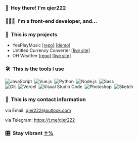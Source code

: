 
### 👋 &nbsp;Hey there! I'm qier222

### 👨🏻‍💻 &nbsp;I'm a front-end developer, and...

### 🧱 &nbsp;This is my projects

- YesPlayMusic [[repo]](https://github.com/qier222/YesPlayMusic) [[demo]](https://music.bluepill.one)
- Untitled Currency Converter [[live site]](https://currency.bluepill.one)
- OH Weather [[repo]](https://github.com/qier222/oh-weather) [[live site]](https://ohweather.bluepill.one)

### 🛠 &nbsp;This is the tools I use

![JavaScript](https://img.shields.io/badge/-JavaScript-333?style=flat&logo=javascript)&nbsp;
![Vue.js](https://img.shields.io/badge/-Vue.js-333?style=flat&logo=vue.js)&nbsp;
![Python](https://img.shields.io/badge/-Python-333?style=flat&logo=python)&nbsp;
![Node.js](https://img.shields.io/badge/-Node.js-333?style=flat&logo=node.js)&nbsp;
![Sass](https://img.shields.io/badge/-Sass-333?style=flat&logo=Sass)&nbsp;\
![Git](https://img.shields.io/badge/-Git-333?style=flat&logo=git)&nbsp;
![Vercel](https://img.shields.io/badge/-Vercel-333?style=flat&logo=vercel)&nbsp;
![Visual Studio Code](https://img.shields.io/badge/-Visual%20Studio%20Code-333?style=flat&logo=visual-studio-code&logoColor=007ACC)&nbsp;
![Photoshop](https://img.shields.io/badge/-Photoshop-333?style=flat&logo=adobe-photoshop)&nbsp;
![Sketch](https://img.shields.io/badge/-Sketch-333?style=flat&logo=sketch)

<!-- ### ⚙️ &nbsp;GitHub Analytics

<p align="center">
<a href="https://github.com/qier222">
  <img height="180em" src="https://github-readme-stats-eight-theta.vercel.app/api?username=qier222&show_icons=true&include_all_commits=true&count_private=true"/>
  <img height="180em" src="https://github-readme-stats-eight-theta.vercel.app/api/top-langs/?username=qier222&layout=compact&langs_count=8"/>
</a>
</p> -->

### 🤙 &nbsp;This is my contact information

via Email: qier222@outlook.com

via Telegram: https://t.me/qier222

### 🎛️ &nbsp;Stay vibrant [↑%](https://stay-vibrant.bluepill.one/)

